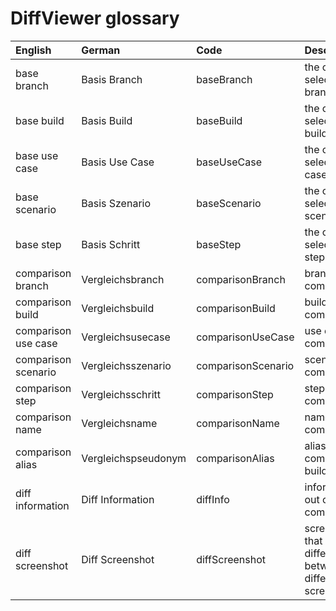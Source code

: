 # DiffViewer glossary

| English           | German             | Code              | Description                                                         |
| :---------------- | :--------------    | :---------------- | :------------------------------------------------------------------ |
| base branch       | Basis Branch       | baseBranch        | the currently selected branch                                       |
| base build        | Basis Build        | baseBuild         | the currently selected build                                        |
| base use case     | Basis Use Case     | baseUseCase       | the currently selected use case                                     |
| base scenario     | Basis Szenario     | baseScenario      | the currently selected scenario                                     |
| base step         | Basis Schritt      | baseStep          | the currently selected step                                         |
| comparison branch | Vergleichsbranch   | comparisonBranch  | branch for comparison                                               | 
| comparison build  | Vergleichsbuild    | comparisonBuild   | build for comparison                                                |
| comparison use case | Vergleichsusecase | comparisonUseCase | use case for comparison                                            |
| comparison scenario | Vergleichsszenario | comparisonScenario | scenario for comparison                                          |
| comparison step   | Vergleichsschritt  | comparisonStep    | step for comparison                                                 |
| comparison name   | Vergleichsname     | comparisonName    | name of comparison                                                  |
| comparison alias  | Vergleichspseudonym| comparisonAlias   | alias for a comparison build                                        |
| diff information  | Diff Information   | diffInfo          | information out of comparisons                                      |
| diff screenshot   | Diff Screenshot    | diffScreenshot    | screenshot that shows differences between two different screenshots |
